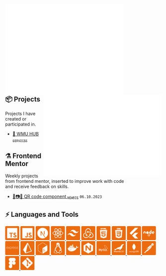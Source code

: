 <img align="left" width="380" alt="base" src="/render/base.svg">
<img align="right" width="380" alt="isometric_commit_calendar" src="/render/isometric_commit_calendar.svg">

<br/><br/><br/><br/><br/><br/><br/><br/><br/><br/><br/><br/><br/>

## 📦 Projects
Projects I have created or participated in.
  * [🧰 WMU HUB <sub>`SERVICES`</sub>](https://wmu-hub.pl)

## ⚗️ Frontend Mentor
Weekly projects from frontend mentor, inserted to improve work with code<br />
and receive feedback on skills.
  * [📱📷🏁 QR code component <sub>`NEWBIE`</sub>](https://github.com/VeloOFFICIAL/frontend-mentor-qr-code-component) `06.10.2023`

## ⚡ Languages and Tools
<p align="left">
  <a href="https://www.typescriptlang.org">
   <img width="45" height="45" alt="typescript" src="/icons/icon_typescript.png" />
  </a>
  <a href="https://www.w3schools.com/js">
   <img width="45" height="45" alt="javascript" src="/icons/js_icon.png" />
  </a>

  <a href="https://nextjs.org">
   <img width="45" height="45" alt="nextjs" src="/icons/icon_nextjs.png" />
  </a>
  <a href="https://react.dev">
   <img width="45" height="45" alt="react" src="/icons/icon_react.png" />
  </a>
  <a href="https://tailwindcss.com">
   <img width="45" height="45" alt="tailwind" src="/icons/icon_tailwind.png" />
  </a>
  <a href="https://react-redux.js.org">
   <img width="45" height="45" alt="redux" src="/icons/icon_redux.png" />
  </a>
  <a href="https://www.w3schools.com/html">
   <img width="45" height="45" alt="html" src="/icons/icon_html.png" />
  </a>
  <a href="https://www.w3schools.com/css">
   <img width="45" height="45" alt="css" src="/icons/icon_css.png" />
  </a>

  <a href="https://flutter.dev">
   <img width="45" height="45" alt="flutter" src="/icons/icon_flutter.png" />
  </a>

  <a href="https://nodejs.org">
   <img width="45" height="45" alt="node" src="/icons/icon_node.png" />
  </a>
  <a href="https://expressjs.com">
   <img width="45" height="45" alt="express" src="/icons/icon_express.png" />
  </a>
  <a href="https://www.prisma.io">
   <img width="45" height="45" alt="prisma" src="/icons/icon_prisma.png" />
  </a>
  
  <a href="https://pl.wikipedia.org/wiki/Bash">
   <img width="45" height="45" alt="bash" src="/icons/icon_bash.png" />
  </a>
  
  <a href="https://pl.wikipedia.org/wiki/Linux">
   <img width="45" height="45" alt="linux" src="/icons/icon_linux.png" />
  </a>
  
  <a href="https://www.docker.com">
   <img width="45" height="45" alt="docker" src="/icons/icon_docker.png" />
  </a>
  
  <a href="https://www.nginx.com">
   <img width="45" height="45" alt="nginx" src="/icons/icon_nginx.png" />
  </a>
  <a href="https://grafana.com/>
   <img width="45" height="45" alt="grafana" src="/icons/icon_grafana.png" />
  </a>
  
  <a href="https://www.mysql.com">
   <img width="45" height="45" alt="mysql" src="/icons/icon_mysql.png" />
  </a>
  <a href="https://mariadb.org">
   <img width="45" height="45" alt="mariadb" src="/icons/icon_mariadb.png" />
  </a>
  <a href="https://www.mongodb.com">
   <img width="45" height="45" alt="mongodb" src="/icons/icon_mongodb.png" />
  </a>

  <a href="https://www.postman.com">
   <img width="45" height="45" alt="postman" src="/icons/icon_postman.png" />
  </a>
  <a href="https://www.figma.com">
   <img width="45" height="45" alt="figma" src="/icons/icon_figma.png" />
  </a>
  <a href="https://git-scm.com">
   <img width="45" height="45" alt="git" src="/icons/icon_git.png" />
  </a>
</p>
